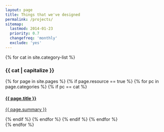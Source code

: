 ```yaml
---
layout: page
title: Things that we've designed
permalink: /projects/
sitemap:
  lastmod: 2014-01-23
  priority: 0.7
  changefreq: 'monthly'
  exclude: 'yes'
---
```


{% for cat in site.category-list %}
### {{ cat | capitalize }}
<ul style="list-style:none; margin:0; padding:0">
{% for page in site.pages %}
{% if page.resource == true %}
{% for pc in page.categories %}
{% if pc == cat %}
<li> <div class="post">
<a href="{{ page.url | prepend: site.baseurl }}" class="post-link">
<h4 class="post-title">{{ page.title }}</h4>
<p class="post-summary">{{ page.summary }}  </p>
</a>
</div> </li>
{% endif %}   <!-- cat-match-p -->
{% endfor %}  <!-- page-category -->
{% endif %}   <!-- resource-p -->
{% endfor %}  <!-- page -->
</ul>
{% endfor %}
<!-- cat -->
